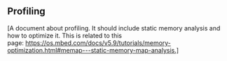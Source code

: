 ## Profiling

[A document about profiling. It should include static memory analysis and how to optimize it. This is related to this page: https://os.mbed.com/docs/v5.9/tutorials/memory-optimization.html#memap---static-memory-map-analysis.]
